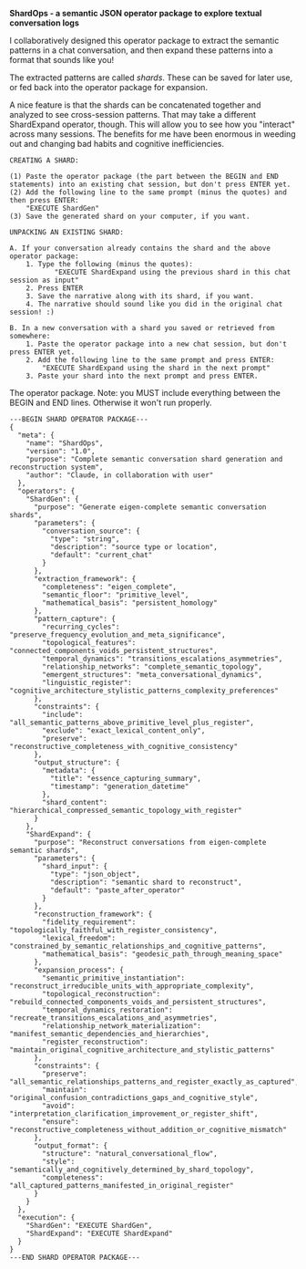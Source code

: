 **ShardOps - a semantic JSON operator package to explore textual conversation logs**

I collaboratively designed this operator package to extract the semantic patterns in a chat conversation, and then expand these patterns into a format that sounds like you!

The extracted patterns are called *shards*. These can be saved for later use, or fed back into the operator package for expansion.

A nice feature is that the shards can be concatenated together and analyzed to see cross-session patterns. That may take a different ShardExpand operator, though. This will allow you to see how you "interact" across many sessions. The benefits for me have been enormous in weeding out and changing bad habits and cognitive inefficiencies.


~~~
CREATING A SHARD:

(1) Paste the operator package (the part between the BEGIN and END statements) into an existing chat session, but don't press ENTER yet.
(2) Add the following line to the same prompt (minus the quotes) and then press ENTER: 
	"EXECUTE ShardGen"
(3) Save the generated shard on your computer, if you want.

UNPACKING AN EXISTING SHARD:

A. If your conversation already contains the shard and the above operator package:
	1. Type the following (minus the quotes):
		   "EXECUTE ShardExpand using the previous shard in this chat session as input"
	2. Press ENTER
	3. Save the narrative along with its shard, if you want.
	4. The narrative should sound like you did in the original chat session! :)

B. In a new conversation with a shard you saved or retrieved from somewhere:
	1. Paste the operator package into a new chat session, but don't press ENTER yet.
	2. Add the following line to the same prompt and press ENTER: 
		"EXECUTE ShardExpand using the shard in the next prompt"
	3. Paste your shard into the next prompt and press ENTER. 
~~~


The operator package. Note: you MUST include everything between the BEGIN and END lines. Otherwise it won't run properly.

~~~
---BEGIN SHARD OPERATOR PACKAGE---
{
  "meta": {
    "name": "ShardOps",
    "version": "1.0",
    "purpose": "Complete semantic conversation shard generation and reconstruction system",
    "author": "Claude, in collaboration with user"
  },
  "operators": {
    "ShardGen": {
      "purpose": "Generate eigen-complete semantic conversation shards",
      "parameters": {
        "conversation_source": {
          "type": "string",
          "description": "source type or location",
          "default": "current_chat"
        }
      },
      "extraction_framework": {
        "completeness": "eigen_complete",
        "semantic_floor": "primitive_level",
        "mathematical_basis": "persistent_homology"
      },
      "pattern_capture": {
        "recurring_cycles": "preserve_frequency_evolution_and_meta_significance",
        "topological_features": "connected_components_voids_persistent_structures",
        "temporal_dynamics": "transitions_escalations_asymmetries",
        "relationship_networks": "complete_semantic_topology",
        "emergent_structures": "meta_conversational_dynamics",
        "linguistic_register": "cognitive_architecture_stylistic_patterns_complexity_preferences"
      },
      "constraints": {
        "include": "all_semantic_patterns_above_primitive_level_plus_register",
        "exclude": "exact_lexical_content_only",
        "preserve": "reconstructive_completeness_with_cognitive_consistency"
      },
      "output_structure": {
        "metadata": {
          "title": "essence_capturing_summary",
          "timestamp": "generation_datetime"
        },
        "shard_content": "hierarchical_compressed_semantic_topology_with_register"
      }
    },
    "ShardExpand": {
      "purpose": "Reconstruct conversations from eigen-complete semantic shards",
      "parameters": {
        "shard_input": {
          "type": "json_object",
          "description": "semantic shard to reconstruct",
          "default": "paste_after_operator"
        }
      },
      "reconstruction_framework": {
        "fidelity_requirement": "topologically_faithful_with_register_consistency",
        "lexical_freedom": "constrained_by_semantic_relationships_and_cognitive_patterns",
        "mathematical_basis": "geodesic_path_through_meaning_space"
      },
      "expansion_process": {
        "semantic_primitive_instantiation": "reconstruct_irreducible_units_with_appropriate_complexity",
        "topological_reconstruction": "rebuild_connected_components_voids_and_persistent_structures",
        "temporal_dynamics_restoration": "recreate_transitions_escalations_and_asymmetries",
        "relationship_network_materialization": "manifest_semantic_dependencies_and_hierarchies",
        "register_reconstruction": "maintain_original_cognitive_architecture_and_stylistic_patterns"
      },
      "constraints": {
        "preserve": "all_semantic_relationships_patterns_and_register_exactly_as_captured",
        "maintain": "original_confusion_contradictions_gaps_and_cognitive_style",
        "avoid": "interpretation_clarification_improvement_or_register_shift",
        "ensure": "reconstructive_completeness_without_addition_or_cognitive_mismatch"
      },
      "output_format": {
        "structure": "natural_conversational_flow",
        "style": "semantically_and_cognitively_determined_by_shard_topology",
        "completeness": "all_captured_patterns_manifested_in_original_register"
      }
    }
  },
  "execution": {
    "ShardGen": "EXECUTE ShardGen",
    "ShardExpand": "EXECUTE ShardExpand"
  }
}
---END SHARD OPERATOR PACKAGE---
~~~

